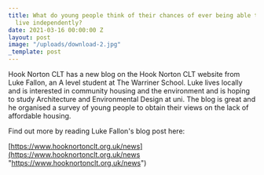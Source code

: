 ```yaml
---
title: What do young people think of their chances of ever being able to afford to
  live independently?
date: 2021-03-16 00:00:00 Z
layout: post
image: "/uploads/download-2.jpg"
_template: post
---
```


Hook Norton CLT has  a new blog on the Hook Norton CLT website from Luke Fallon, an A level student at The Warriner School. Luke lives locally and is interested in community housing and the environment and is hoping to study Architecture and Environmental Design at uni. The blog is great and he organised a survey of young people to obtain their views on the lack of affordable housing. 

Find out more by reading Luke Fallon's blog post here:

[https://www.hooknortonclt.org.uk/news](https://www.hooknortonclt.org.uk/news "https://www.hooknortonclt.org.uk/news")
